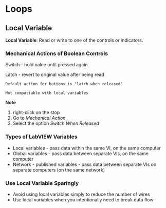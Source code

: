 # Loops

## Local Variable

**Local Variable**: Read or write to one of the controls or indicators.

### Mechanical Actions of Boolean Controls 

Switch - hold value until pressed again

Latch - revert to original value after being read

	Default action for buttons is "latch when released"
	
	Not compatiable with local variables

	
**Note**

1. right-click  on the stop 
2. Go to *Mechanical Action* 
3. Select the option *Switch When Released*


### Types of LabVIEW Variables

* Local variables - pass data within the same VI, on the same computer
* Global variables - pass data between separate VIs, on the same computer
* Network - published variables - pass data between separate VIs on separate computers (on the same network)

### Use Local Variable Sparingly 

* Avoid using local variables simply to reduce the number of wires
* Use local variables when you intentionally need to break data flow